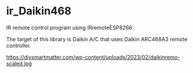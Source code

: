 # ir_Daikin468
IR remote control program using IRremoteESP8266

The target of this library is Daikin A/C that uses Daikin ARC468A3 remote controller. 

https://diysmartmatter.com/wp-content/uploads/2023/02/daikinremo-scaled.jpg

